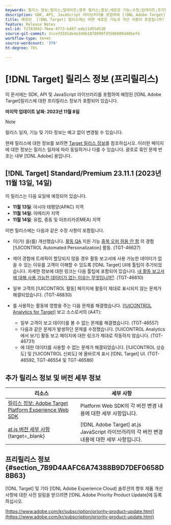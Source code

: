 ```yaml
---
keywords: 릴리스 정보;릴리스;업데이트;향후 릴리스;향상;새로운 기능;수정;업데이트;프리릴리스
description: SDK, API, JavaScript 라이브러리를 포함하여 [!DNL Adobe Target]의 예정된 릴리스에 포함된 새로운 기능 및 개선, 수정 사항에 대해 알아봅니다.
title: 예정된  [!DNL Target] 릴리스에는 어떤 새로운 기능과 개선 사항이 포함됩니까?
feature: Release Notes
exl-id: f2783042-f6ee-4f73-b487-ede11d55d530
source-git-commit: 3cce7d181de4e344b1878990fd5506000d40befd
workflow-type: tm+mt
source-wordcount: '379'
ht-degree: 76%

---
```


# [!DNL Target] 릴리스 정보 (프리릴리스)

이 문서에는 SDK, API 및 JavaScript 라이브러리를 포함하여 예정된 [!DNL Adobe Target]릴리스에 대한 프리릴리스 정보가 포함되어 있습니다.

**마지막 업데이트 날짜: 2023년 11월 8일**

>[!NOTE]
>
>릴리스 일자, 기능 및 기타 정보는 예고 없이 변경될 수 있습니다.
>
>현재 릴리스에 대한 정보를 보려면 [Target 릴리스 정보](release-notes.md)를 참조하십시오. 이러한 페이지에 대한 정보는 릴리스 일자에 따라 동일하거나 다를 수 있습니다. 괄호로 묶인 문제 번호는 내부 [!DNL Adobe] 용입니다.

## [!DNL Target] Standard/Premium 23.11.1 (2023년 11월 13일, 14일)

이 릴리스는 다음 요일에 예정되어 있습니다.

* **11월 13일**: 아시아 태평양(APAC) 지역
* **11월 14일**: 아메리카 지역
* **11월 14일**: 유럽, 중동 및 아프리카(EMEA) 지역

이번 릴리스에는 다음과 같은 수정 사항이 포함됩니다.

* 이(가) 을(를) 개선했습니다. [활동 QA](/help/main/c-activities/c-activity-qa/activity-qa.md) 지원 기능 [중복 오퍼 허용 안 함](/help/main/c-activities/t-automated-personalization/managing-exclusions.md) 의 경험 [!UICONTROL Automated Personalization] 활동. (TGT-46627)
* 제어 경험에 트래픽이 할당되지 않을 경우 활동 보고서에 사용 가능한 데이터가 없을 수 있는 이유를 고객이 이해할 수 있도록 [!DNL Target] UI에 툴팁이 추가되었습니다. 자세한 정보에 대한 링크는 다음 툴팁에 포함되어 있습니다. [내 활동 보고서에 대해 사용 가능한 데이터가 없는 이유는 무엇입니까?](/help/main/c-reports/reporting-frequently-asked-questions.md#section_E4722F6445884130951DF79981C8289B). (TGT-46610)
* 일부 고객의 [!UICONTROL 활동] 페이지에 활동이 제대로 표시되지 않는 문제가 해결되었습니다. (TGT-46830)

* 를 사용하는 활동에 영향을 주는 다음 문제를 해결했습니다. [[!UICONTROL Analytics for Target]](/help/main/c-integrating-target-with-mac/a4t/a4t.md) 보고 소스로서의 (A4T):
   * 일부 고객이 보고 데이터를 볼 수 없는 문제를 해결했습니다. (TGT-46557)
   * 다음과 같은 문제가 발생하던 문제를 수정했습니다. [!UICONTROL Analytics에서 보기] 활동 보고 페이지에 대한 링크가 제대로 작동하지 않습니다. (TGT-46731)
   * 에 대한 데이터를 사용할 수 없는 문제가 해결되었습니다. [!UICONTROL 상승도] 및 [!UICONTROL 신뢰도] 에 올바르게 표시 [!DNL Target] UI. (TGT-46592, TGT-46554 및 TGT-46586)

## 추가 릴리스 정보 및 버전 세부 정보

| 리소스 | 세부 사항 |
|--- |--- |
| [릴리스 정보: Adobe Target Platform Experience Web SDK](https://experienceleague.adobe.com/docs/experience-platform/edge/release-notes.html?lang=ko-KR) | Platform Web SDK의 각 버전 변경 내용에 대한 세부 사항입니다. |
| [at.js 버전 세부 사항](https://experienceleague.corp.adobe.com/docs/target-dev/developer/client-side/at-js-implementation/target-atjs-versions.html){target=_blank} | [!DNL Adobe Target] at.js JavaScript 라이브러리의 각 버전 변경 내용에 대한 세부 사항입니다. |

## 프리릴리스 정보 {#section_7B9D4AAFC6A74388B9D7DEF0658D8B63}

[!DNL Target] 및 기타 [!DNL Adobe Experience Cloud] 솔루션의 향후 제품 개선 사항에 대한 사전 알림을 받으려면 [!DNL Adobe Priority Product Update]에 등록하십시오.

[https://www.adobe.com/kr/subscription/priority-product-update.html](https://www.adobe.com/kr/subscription/priority-product-update.html)
